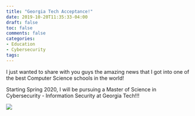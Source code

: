 ```yaml
---
title: "Georgia Tech Acceptance!"
date: 2019-10-20T11:35:33-04:00
draft: false
toc: false
comments: false
categories:
- Education
- Cybersecurity
tags:
---
```


I just wanted to share with you guys the amazing news that I got into one of the best Computer Science schools in the world! 
<!--more-->
Starting Spring 2020, I will be pursuing a Master of Science in Cybersecurity - Information Security at Georgia Tech!!!

![](/miscPics/GATechAcceptance.png)
